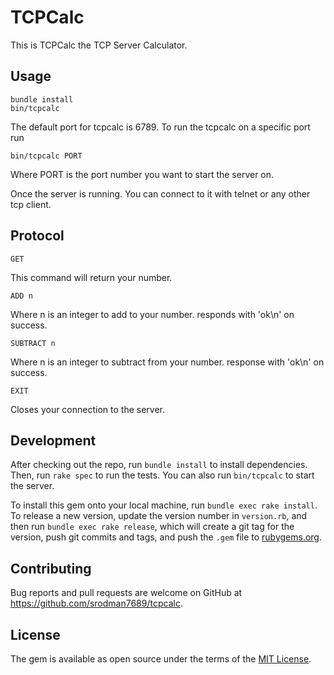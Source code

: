 # TCPCalc

This is TCPCalc the TCP Server Calculator.

## Usage

    bundle install
    bin/tcpcalc

The default port for tcpcalc is 6789. To run the tcpcalc on a specific port run

    bin/tcpcalc PORT

Where PORT is the port number you want to start the server on.

Once the server is running. You can connect to it with telnet or any other tcp client.

## Protocol

    GET

This command will return your number.

    ADD n

Where n is an integer to add to your number. responds with 'ok\n' on success.

    SUBTRACT n

Where n is an integer to subtract from your number. response with 'ok\n' on success.

    EXIT

Closes your connection to the server.

## Development

After checking out the repo, run `bundle install` to install dependencies. Then, run `rake spec` to run the tests. You can also run `bin/tcpcalc` to start the server.

To install this gem onto your local machine, run `bundle exec rake install`. To release a new version, update the version number in `version.rb`, and then run `bundle exec rake release`, which will create a git tag for the version, push git commits and tags, and push the `.gem` file to [rubygems.org](https://rubygems.org).

## Contributing

Bug reports and pull requests are welcome on GitHub at https://github.com/srodman7689/tcpcalc.


## License

The gem is available as open source under the terms of the [MIT License](http://opensource.org/licenses/MIT).


